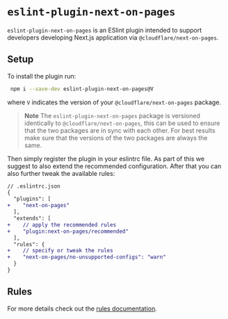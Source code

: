# `eslint-plugin-next-on-pages`

`eslint-plugin-next-on-pages` is an ESlint plugin intended to support developers developing Next.js application via `@cloudflare/next-on-pages`.

## Setup

To install the plugin run:

```sh
 npm i --save-dev eslint-plugin-next-on-pages@V
```

where `V` indicates the version of your `@cloudflare/next-on-pages` package.

> **Note**
> The `eslint-plugin-next-on-pages` package is versioned identically to `@cloudflare/next-on-pages`, this can be used to ensure that the two packages are in sync with each other. For best results make sure that the versions of the two packages are always the same.

Then simply register the plugin in your eslintrc file. As part of this we suggest to also extend the recommended configuration. After that you can also further tweak the available rules:

```diff
// .eslintrc.json
{
  "plugins": [
+    "next-on-pages"
  ],
  "extends": [
+    // apply the recommended rules
+    "plugin:next-on-pages/recommended"
  ],
  "rules": {
+    // specify or tweak the rules
+    "next-on-pages/no-unsupported-configs": "warn"
  }
}
```

## Rules

For more details check out the [rules documentation](https://github.com/cloudflare/next-on-pages/tree/main/packages/eslint-plugin-next-on-pages/docs/rules).
